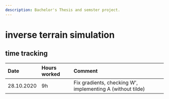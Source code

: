 ```yaml
---
description: Bachelor's Thesis and semster project.
---
```


# inverse terrain simulation

## time tracking

| Date | Hours worked | Comment |
| :--- | :--- | :--- |
| 28.10.2020 | 9h | Fix gradients, checking W', implementing A \(without tilde\) |


